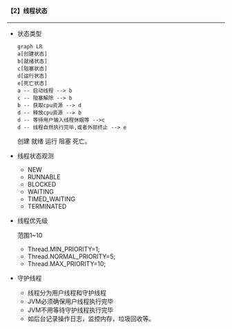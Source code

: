 #### 【2】线程状态

-------------------

- 状态类型

  ```mermaid
  graph LR
  a[创建状态]
  b[就绪状态]
  c[阻塞状态]
  d[运行状态]
  e[死亡状态]
  a -- 启动线程 --> b
  c -- 阻塞解除 --> b
  b -- 获取cpu资源 --> d
  d -- 释放cpu资源 --> b
  d -- 等待用户输入线程休眠等 -->c
  d -- 线程自然执行完毕,或者外部终止 --> e
  ```

  创建 就绪 运行 阻塞 死亡。

- 线程状态观测

  - NEW
  - RUNNABLE
  - BLOCKED
  - WAITING
  - TIMED_WAITING
  - TERMINATED

- 线程优先级

  范围1~10

  - Thread.MIN_PRIORITY=1;
  - Thread.NORMAL_PRIORITY=5;
  - Thread.MAX_PRIORITY=10;

- 守护线程

  - 线程分为用户线程和守护线程
  - JVM必须确保用户线程执行完毕
  - JVM不用等待守护线程执行完毕
  - 如后台记录操作日志，监控内存，垃圾回收等。

  

